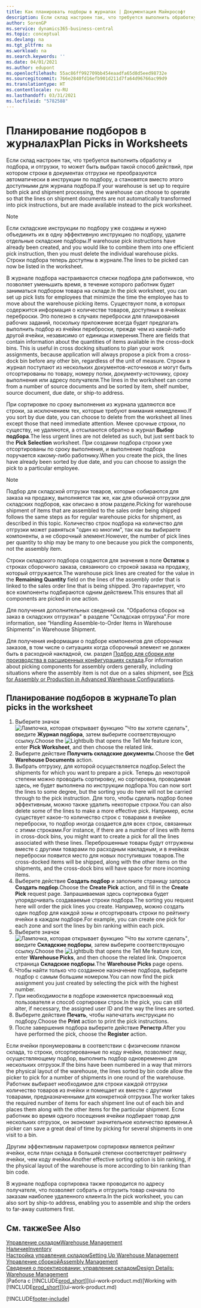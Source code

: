 ```yaml
---
title: Как планировать подборы в журналах | Документация Майкрософт
description: Если склад настроен так, что требуется выполнить обработку и подбора, и отгрузки, то может быть выбран такой способ действий, при котором строки в документах отгрузки не преобразуются автоматически в инструкции по подбору, а становятся вместо этого доступными для журнала подбора.
author: SorenGP
ms.service: dynamics365-business-central
ms.topic: conceptual
ms.devlang: na
ms.tgt_pltfrm: na
ms.workload: na
ms.search.keywords: ''
ms.date: 04/01/2021
ms.author: edupont
ms.openlocfilehash: 55ac86ff992709bb454eaadfa65d8d5eed98732e
ms.sourcegitcommit: 766e2840fd16efb901d211d7fa64d96766ac99d9
ms.translationtype: HT
ms.contentlocale: ru-RU
ms.lasthandoff: 03/31/2021
ms.locfileid: "5782588"
---
```

# <a name="plan-picks-in-worksheets"></a><span data-ttu-id="199d9-103">Планирование подборов в журналах</span><span class="sxs-lookup"><span data-stu-id="199d9-103">Plan Picks in Worksheets</span></span>

<span data-ttu-id="199d9-104">Если склад настроен так, что требуется выполнить обработку и подбора, и отгрузки, то может быть выбран такой способ действий, при котором строки в документах отгрузки не преобразуются автоматически в инструкции по подбору, а становятся вместо этого доступными для журнала подбора.</span><span class="sxs-lookup"><span data-stu-id="199d9-104">If your warehouse is set up to require both pick and shipment processing, the warehouse can choose to operate so that the lines on shipment documents are not automatically transformed into pick instructions, but are made available instead to the pick worksheet.</span></span>  

> [!NOTE]  
> <span data-ttu-id="199d9-105">Если складские инструкции по подбору уже созданы и нужно объединить их в одну эффективную инструкцию по подбору, удалите отдельные складские подборы.</span><span class="sxs-lookup"><span data-stu-id="199d9-105">If warehouse pick instructions have already been created, and you would like to combine them into one efficient pick instruction, then you must delete the individual warehouse picks.</span></span> <span data-ttu-id="199d9-106">Строки подбора теперь доступны в журнале.</span><span class="sxs-lookup"><span data-stu-id="199d9-106">The lines to be picked can now be listed in the worksheet.</span></span>  

<span data-ttu-id="199d9-107">В журнале подбора настраиваются списки подбора для работников, что позволяет уменьшить время, в течение которого работник будет заниматься подбором товара на складе.</span><span class="sxs-lookup"><span data-stu-id="199d9-107">In the pick worksheet, you can set up pick lists for employees that minimize the time the employee has to move about the warehouse picking items.</span></span> <span data-ttu-id="199d9-108">Существуют поля, в которых содержится информация о количестве товаров, доступных в ячейках переброски. Это полезно в случаях переброски для планирования рабочих заданий, поскольку приложение всегда будет предлагать выполнить подбор из ячейки переброски, прежде чем из какой-либо другой ячейки, независимо от единицы измерения.</span><span class="sxs-lookup"><span data-stu-id="199d9-108">There are fields that contain information about the quantities of items available in the cross-dock bins. This is useful in cross docking situations to plan your work assignments, because application will always propose a pick from a cross-dock bin before any other bin, regardless of the unit of measure.</span></span> <span data-ttu-id="199d9-109">Строки в журнал поступают из нескольких документов-источников и могут быть отсортированы по товару, номеру полки, документу-источнику, сроку выполнения или адресу получателя.</span><span class="sxs-lookup"><span data-stu-id="199d9-109">The lines in the worksheet can come from a number of source documents and be sorted by item, shelf number, source document, due date, or ship-to address.</span></span>  

<span data-ttu-id="199d9-110">При сортировке по сроку выполнения из журнала удаляются все строки, за исключением тех, которые требуют внимания немедленно.</span><span class="sxs-lookup"><span data-stu-id="199d9-110">If you sort by due date, you can choose to delete from the worksheet all lines except those that need immediate attention.</span></span> <span data-ttu-id="199d9-111">Менее срочные строки, по существу, не удаляются, а отсылаются обратно в журнал **Выбор подбора**.</span><span class="sxs-lookup"><span data-stu-id="199d9-111">The less urgent lines are not deleted as such, but just sent back to the **Pick Selection** worksheet.</span></span> <span data-ttu-id="199d9-112">При создании подбора строки уже отсортированы по сроку выполнения, и выполнение подбора поручается какому-либо работнику.</span><span class="sxs-lookup"><span data-stu-id="199d9-112">When you create the pick, the lines have already been sorted by due date, and you can choose to assign the pick to a particular employee.</span></span>  

> [!NOTE]  
> <span data-ttu-id="199d9-113">Подбор для складской отгрузки товаров, которые собираются для заказа на продажу, выполняется так же, как для обычной отгрузки для складских подборов, как описано в этом разделе.</span><span class="sxs-lookup"><span data-stu-id="199d9-113">Picking for warehouse shipment of items that are assembled to the sales order being shipped follows the same steps as for regular warehouse picks for shipment, as described in this topic.</span></span> <span data-ttu-id="199d9-114">Количество строк подбора на количество для отгрузки может равняться "один ко многим", так как вы выбираете компоненты, а не сборочный элемент.</span><span class="sxs-lookup"><span data-stu-id="199d9-114">However, the number of pick lines per quantity to ship may be many to one because you pick the components, not the assembly item.</span></span>  
>
> <span data-ttu-id="199d9-115">Строки складского подбора создаются для значения в поле **Остаток** в строках сборочного заказа, связанного со строкой заказа на продажу, который отгружается.</span><span class="sxs-lookup"><span data-stu-id="199d9-115">The warehouse pick lines are created for the value in the **Remaining Quantity** field on the lines of the assembly order that is linked to the sales order line that is being shipped.</span></span> <span data-ttu-id="199d9-116">Это гарантирует, что все компоненты подбираются одним действием.</span><span class="sxs-lookup"><span data-stu-id="199d9-116">This ensures that all components are picked in one action.</span></span>  
>
> <span data-ttu-id="199d9-117">Для получения дополнительных сведений см. "Обработка сборок на заказ в складских отгрузках" в разделе "Складская отгрузка".</span><span class="sxs-lookup"><span data-stu-id="199d9-117">For more information, see “Handling Assemble-to-Order Items in Warehouse Shipments” in Warehouse Shipment.</span></span>  
>
> <span data-ttu-id="199d9-118">Для получения информации о подборе компонентов для сборочных заказов, в том числе о ситуациях когда сборочный элемент не должен быть в расходной накладной, см. раздел [Подбор для сборки или производства в расширенных конфигурациях склада](warehouse-how-to-pick-for-internal-operations-in-advanced-warehousing.md).</span><span class="sxs-lookup"><span data-stu-id="199d9-118">For information about picking components for assembly orders generally, including situations where the assembly item is not due on a sales shipment, see [Pick for Assembly or Production in Advanced Warehouse Configurations](warehouse-how-to-pick-for-internal-operations-in-advanced-warehousing.md).</span></span>  

## <a name="to-plan-picks-in-the-worksheet"></a><span data-ttu-id="199d9-119">Планирование подборов в журнале</span><span class="sxs-lookup"><span data-stu-id="199d9-119">To plan picks in the worksheet</span></span>

1. <span data-ttu-id="199d9-120">Выберите значок ![Лампочка, которая открывает функцию "Что вы хотите сделать"](media/ui-search/search_small.png "Что вы хотите сделать"), введите **Журнал подбора**, затем выберите соответствующую ссылку.</span><span class="sxs-lookup"><span data-stu-id="199d9-120">Choose the ![Lightbulb that opens the Tell Me feature](media/ui-search/search_small.png "Tell me what you want to do") icon, enter **Pick Worksheet**, and then choose the related link.</span></span>  
2. <span data-ttu-id="199d9-121">Выберите действие **Получить складские документы**.</span><span class="sxs-lookup"><span data-stu-id="199d9-121">Choose the **Get Warehouse Documents** action.</span></span>  
3. <span data-ttu-id="199d9-122">Выбрать отгрузку, для которой осуществляется подбор.</span><span class="sxs-lookup"><span data-stu-id="199d9-122">Select the shipments for which you want to prepare a pick.</span></span> <span data-ttu-id="199d9-123">Теперь до некоторой степени можно проводить сортировку, но сортировка, проводимая здесь, не будет выполнена по инструкции подбора.</span><span class="sxs-lookup"><span data-stu-id="199d9-123">You can now sort the lines to some degree, but the sorting you do here will not be carried through to the pick instruction.</span></span> <span data-ttu-id="199d9-124">Для того, чтобы сделать подбор более эффективным, можно также удалить некоторые строки.</span><span class="sxs-lookup"><span data-stu-id="199d9-124">You can also delete some of the lines to make a more effective pick.</span></span> <span data-ttu-id="199d9-125">Например, если существует какое-то количество строк с товарами в ячейке переброски, то подбор иногда создается для всех строк, связанных с этими строками.</span><span class="sxs-lookup"><span data-stu-id="199d9-125">For instance, if there are a number of lines with items in cross-dock bins, you might want to create a pick for all the lines associated with these lines.</span></span> <span data-ttu-id="199d9-126">Переброшенные товары будут отгружены вместе с другими товарами по расходным накладным, и в ячейках переброски появится место для новых поступивших товаров.</span><span class="sxs-lookup"><span data-stu-id="199d9-126">The cross-docked items will be shipped, along with the other items on the shipments, and the cross-dock bins will have space for more incoming items.</span></span>  
4. <span data-ttu-id="199d9-127">Выберите действие **Создать подбор** и заполните страницу запроса **Создать подбор**.</span><span class="sxs-lookup"><span data-stu-id="199d9-127">Choose the **Create Pick** action, and fill in the **Create Pick** request page.</span></span> <span data-ttu-id="199d9-128">Запрашиваемая здесь сортировка будет упорядочивать создаваемые строки подбора.</span><span class="sxs-lookup"><span data-stu-id="199d9-128">The sorting you request here will order the pick lines you create.</span></span> <span data-ttu-id="199d9-129">Например, можно создать один подбор для каждой зоны и отсортировать строки по рейтингу ячейки в каждом подборе.</span><span class="sxs-lookup"><span data-stu-id="199d9-129">For example, you can create one pick for each zone and sort the lines by bin ranking within each pick.</span></span>  
5. <span data-ttu-id="199d9-130">Выберите значок ![Лампочка, которая открывает функцию "Что вы хотите сделать"](media/ui-search/search_small.png "Что вы хотите сделать"), введите **Складские подборы**, затем выберите соответствующую ссылку.</span><span class="sxs-lookup"><span data-stu-id="199d9-130">Choose the ![Lightbulb that opens the Tell Me feature](media/ui-search/search_small.png "Tell me what you want to do") icon, enter **Warehouse Picks**, and then choose the related link.</span></span> <span data-ttu-id="199d9-131">Откроется страница **Складские подборы**.</span><span class="sxs-lookup"><span data-stu-id="199d9-131">The **Warehouse Picks** page opens.</span></span>  
6. <span data-ttu-id="199d9-132">Чтобы найти только что созданное назначение подбора, выберите подбор с самым большим номером.</span><span class="sxs-lookup"><span data-stu-id="199d9-132">You can now find the pick assignment you just created by selecting the pick with the highest number.</span></span>  
7. <span data-ttu-id="199d9-133">При необходимости в подборе изменяется присвоенный код пользователя и способ сортировки строк.</span><span class="sxs-lookup"><span data-stu-id="199d9-133">In the pick, you can still alter, if necessary, the assigned user ID and the way the lines are sorted.</span></span>  
8. <span data-ttu-id="199d9-134">Выберите действие **Печать**, чтобы напечатать инструкции по подбору.</span><span class="sxs-lookup"><span data-stu-id="199d9-134">Choose the **Print** action to print the pick instructions.</span></span>  
9. <span data-ttu-id="199d9-135">После завершения подбора выберите действие **Регистр**.</span><span class="sxs-lookup"><span data-stu-id="199d9-135">After you have performed the pick, choose the **Register** action.</span></span>  

<span data-ttu-id="199d9-136">Если ячейки пронумерованы в соответствии с физическим планом склада, то строки, отсортированные по коду ячейки, позволяют лицу, осуществляющему подбор, выполнить подбор одновременно для нескольких отгрузок.</span><span class="sxs-lookup"><span data-stu-id="199d9-136">If the bins have been numbered in a way that mirrors the physical layout of the warehouse, the lines sorted by bin code allow the picker to pick for a number of shipments in one round of the warehouse.</span></span> <span data-ttu-id="199d9-137">Работник выбирает необходимое для строки каждой отгрузки количество товаров из ячейки и помещает их вместе с другими товарами, предназначенными для конкретной отгрузки.</span><span class="sxs-lookup"><span data-stu-id="199d9-137">The worker takes the required number of items for each shipment line out of each bin and places them along with the other items for the particular shipment.</span></span> <span data-ttu-id="199d9-138">Если работник во время одного посещения ячейки подбирает товар для нескольких отгрузок, он экономит значительное количество времени.</span><span class="sxs-lookup"><span data-stu-id="199d9-138">A picker can save a great deal of time by picking for several shipments in one visit to a bin.</span></span>  

<span data-ttu-id="199d9-139">Другим эффективным параметром сортировки является рейтинг ячейки, если план склада в большей степени соответствует рейтингу ячейки, чем коду ячейки.</span><span class="sxs-lookup"><span data-stu-id="199d9-139">Another effective sorting option is bin ranking, if the physical layout of the warehouse is more according to bin ranking than bin code.</span></span>  

<span data-ttu-id="199d9-140">В журнале подбора сортировка также проводится по адресу получателя, что позволяет собрать и отгрузить товар сначала по заказам наиболее удаленного клиента.</span><span class="sxs-lookup"><span data-stu-id="199d9-140">In the pick worksheet, you can also sort by ship-to address, enabling you to assemble and ship the orders to far-away customers first.</span></span>  

## <a name="see-also"></a><span data-ttu-id="199d9-141">См. также</span><span class="sxs-lookup"><span data-stu-id="199d9-141">See Also</span></span>

[<span data-ttu-id="199d9-142">Управление складом</span><span class="sxs-lookup"><span data-stu-id="199d9-142">Warehouse Management</span></span>](warehouse-manage-warehouse.md)  
[<span data-ttu-id="199d9-143">Наличие</span><span class="sxs-lookup"><span data-stu-id="199d9-143">Inventory</span></span>](inventory-manage-inventory.md)  
[<span data-ttu-id="199d9-144">Настройка управления складом</span><span class="sxs-lookup"><span data-stu-id="199d9-144">Setting Up Warehouse Management</span></span>](warehouse-setup-warehouse.md)  
[<span data-ttu-id="199d9-145">Управление сборкой</span><span class="sxs-lookup"><span data-stu-id="199d9-145">Assembly Management</span></span>](assembly-assemble-items.md)  
[<span data-ttu-id="199d9-146">Сведения о проектировании: управление складом</span><span class="sxs-lookup"><span data-stu-id="199d9-146">Design Details: Warehouse Management</span></span>](design-details-warehouse-management.md)  
<span data-ttu-id="199d9-147">[Работа с [!INCLUDE[prod_short](includes/prod_short.md)]](ui-work-product.md)</span><span class="sxs-lookup"><span data-stu-id="199d9-147">[Working with [!INCLUDE[prod_short](includes/prod_short.md)]](ui-work-product.md)</span></span>  


[!INCLUDE[footer-include](includes/footer-banner.md)]
